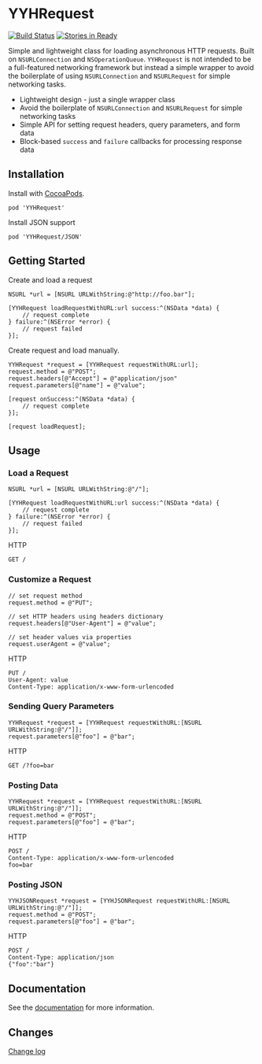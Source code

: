 YYHRequest
==========

[![Build Status](https://travis-ci.org/yayuhh/YYHRequest.png?branch=master)](https://travis-ci.org/yayuhh/YYHRequest)
[![Stories in Ready](https://badge.waffle.io/yayuhh/yyhrequest.png?label=ready&title=Ready)](https://waffle.io/yayuhh/yyhrequest)

Simple and lightweight class for loading asynchronous HTTP requests. Built on `NSURLConnection` and `NSOperationQueue`. `YYHRequest` is not intended to be a full-featured networking framework but instead a simple wrapper to avoid the boilerplate of using `NSURLConnection` and `NSURLRequest` for simple networking tasks.

- Lightweight design - just a single wrapper class
- Avoid the boilerplate of `NSURLConnection` and `NSURLRequest` for simple networking tasks
- Simple API for setting request headers, query parameters, and form data
- Block-based `success` and `failure` callbacks for processing response data

## Installation

Install with [CocoaPods](http://cocoapods.org/).

    pod 'YYHRequest'

Install JSON support

    pod 'YYHRequest/JSON'

## Getting Started

Create and load a request

    NSURL *url = [NSURL URLWithString:@"http://foo.bar"];

    [YYHRequest loadRequestWithURL:url success:^(NSData *data) {
        // request complete
    } failure:^(NSError *error) {
        // request failed
    }];

Create request and load manually.

    YYHRequest *request = [YYHRequest requestWithURL:url];
    request.method = @"POST";
    request.headers[@"Accept"] = @"application/json"
    request.parameters[@"name"] = @"value";

    [request onSuccess:^(NSData *data) {
        // request complete
    }];

    [request loadRequest];

## Usage

### Load a Request

    NSURL *url = [NSURL URLWithString:@"/"];

    [YYHRequest loadRequestWithURL:url success:^(NSData *data) {
        // request complete
    } failure:^(NSError *error) {
        // request failed
    }];

HTTP

    GET /

### Customize a Request

    // set request method
    request.method = @"PUT";

    // set HTTP headers using headers dictionary
    request.headers[@"User-Agent"] = @"value";

    // set header values via properties
    request.userAgent = @"value";

HTTP

    PUT /
    User-Agent: value
    Content-Type: application/x-www-form-urlencoded

### Sending Query Parameters

    YYHRequest *request = [YYHRequest requestWithURL:[NSURL URLWithString:@"/"]];
    request.parameters[@"foo"] = @"bar";

HTTP

    GET /?foo=bar

### Posting Data

    YYHRequest *request = [YYHRequest requestWithURL:[NSURL URLWithString:@"/"]];
    request.method = @"POST";
    request.parameters[@"foo"] = @"bar";

HTTP

    POST /
    Content-Type: application/x-www-form-urlencoded
    foo=bar

### Posting JSON

    YYHJSONRequest *request = [YYHJSONRequest requestWithURL:[NSURL URLWithString:@"/"]];
    request.method = @"POST";
    request.parameters[@"foo"] = @"bar";

HTTP

    POST /
    Content-Type: application/json
    {"foo":"bar"}


## Documentation

See the [documentation](http://yayuhh.github.io/YYHRequest/) for more information.

## Changes

[Change log](https://github.com/angelodipaolo/YYHRequest/blob/master/history.md)
